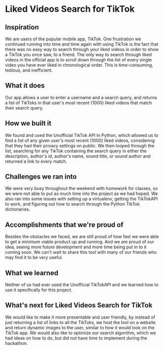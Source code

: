 # Liked Videos Search for TikTok

## Inspiration
We are users of the popular mobile app, TikTok. One frustration we continued running into time and time again with using TikTok is the fact that there was no easy way to search through your liked videos in order to show a TikTok you once saw, to a friend. The only way to search through liked videos in the official app is to scroll down through the list of every single video you have ever liked in chronological order. This is time-consuming, tedious, and inefficient.

## What it does
Our app allows a user to enter a username and a search query, and returns a list of TikToks in that user's most recent (1000) liked videos that match their search query.

## How we built it
We found and used the Unofficial TikTok API In Python, which allowed us to find a list of any given user's most recent (1000) liked videos, considering that they had their privacy settings on public. We then looped through the list, searching for any TikTok containing the search query in either the description, author's id, author's name, sound title, or sound author and returned a link to every match.

## Challenges we ran into
We were very busy throughout the weekend with homework for classes, so we were not able to put as much time into the project as we had hoped. We also ran into some issues with setting up a virtualenv, getting the TikTokAPI to work, and figuring out how to search through the Python TikTok dictionaries.

## Accomplishments that we're proud of
Besides the obstacles we faced, we are still proud of how fast we were able to get a minimum viable product up and running. And we are proud of our idea, seeing more future development and more time being put in to it coming soon. We can't wait to share this tool with many of our friends who may find it to be very useful.

## What we learned
Neither of us had ever used the Unofficial TikTokAPI and we learned how to use it specifically for this project.

## What's next for Liked Videos Search for TikTok
We would like to make it more presentable and user friendly, by instead of just returning a list of links to all the TikToks, we host the tool on a website and return dynamic images to the user, similar to how it would look on the TikTok app. We would also like to optimize our search algorithm, which we had ideas on how to do, but did not have time to implement during the hackathon.
